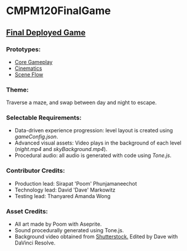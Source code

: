 # CMPM120FinalGame
[Final Deployed Game](https://emosewamc.github.io/CMPM120FinalGame/) <br />
----
### Prototypes: <br />
  * [Core Gameplay](https://t-amandawong.github.io/cmpm120-coregameplay/) <br />
  * [Cinematics](https://t-amandawong.github.io/cmpm120-cinematicprototype/) <br />
  * [Scene Flow](https://t-amandawong.github.io/cmpm120-sceneflow/) <br />
### Theme: <br />
  Traverse a maze, and swap between day and night to escape. <br />
### Selectable Requirements: <br />
  * Data-driven experience progression: level layout is created using _gameConfig.json_.
  * Advanced visual assets: Video plays in the background of each level (_night.mp4_ and _skyBackground.mp4_).
  * Procedural audio: all audio is generated with code using _Tone.js_.
### Contributor Credits: <br />
  * Production lead: Sirapat 'Poom' Phunjamaneechot <br />
  * Technology lead: David 'Dave' Markowitz <br />
  * Testing lead: Thanyared Amanda Wong <br />
### Asset Credits:
  * All art made by Poom with Aseprite. <br />
  * Sound procedurally generated using Tone.js. <br />
  * Background video obtained from [Shutterstock.](https://www.shutterstock.com/video/clip-1012154675-blue-sky-full-clouds-moving-down-cartoon) Edited by Dave with DaVinci Resolve.
